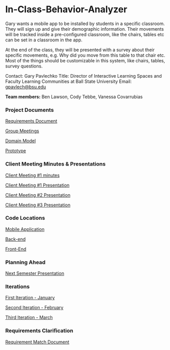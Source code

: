# In-Class-Behavior-Analyzer

Gary wants a mobile app to be installed by students in a specific classroom. They will sign up and give their demographic information. Their movements will be tracked inside a pre-configured classroom, like the chairs, tables etc can be set in a classroom in the app.

At the end of the class, they will be presented with a survey about their specific movements, e.g. Why did you move from this table to that chair etc. Most of the things should be customizable in this system, like chairs, tables, survey questions.

Contact: Gary Pavlechko
Title: Director of Interactive Learning Spaces and Faculty Learning Communities at Ball State University
Email: gpavlech@bsu.edu

**Team members:**
  Ben Lawson, 
  Cody Tebbe,
  Vanessa Covarrubias
  
### Project Documents

[Requirements Document](https://github.com/Tebbee/In-Class-Behavior-Analyzer/blob/master/Requirements.md)  

[Group Meetings](https://github.com/Tebbee/In-Class-Behavior-Analyzer/tree/master/Group%20Meetings)

[Domain Model](https://github.com/Tebbee/In-Class-Behavior-Analyzer/blob/master/Domain_Model.vpp)  

[Prototype](https://github.com/Tebbee/In-Class-Behavior-Analyzer/blob/master/Prototypes.md)

### Client Meeting Minutes & Presentations

[Client Meeting #1 minutes](https://docs.google.com/document/d/19V_oVq57zbx2RUjroK89Ok1RTQhPDSYNuMSrUVdH1W0/edit#heading=h.6wnytnlzzfoq)

[Client Meeting #1 Presentation](https://docs.google.com/presentation/d/1B2FqyzIYeqdcNNwkaQkZFT_6lknN2ua5CaFp0wX5N0A/edit#slide=id.p)

[Client Meeting #2 Presentation](https://docs.google.com/presentation/d/1ySJR-sufJykYTEWSxnJgGJIL1me7MkNcIP5u_dDwWFM/edit#slide=id.p)

[Client Meeting #3 Presentation](https://docs.google.com/presentation/d/1rIsRn-H6A9RQw8NmzCvvg0ZnwityRGLxEiWmOQsPgkI/edit?usp=sharing)

### Code Locations 

[Mobile Application](https://github.com/Tebbee/In-Class-Behavior-Analyzer-MobileApp)  

[Back-end](https://github.com/KarlMarx4701/In-Class-Behavior-Analyzer-Backend/blob/master/README.md)

[Front-End](https://github.com/Tebbee/In-Class-Behavior-Analyzer-FrontEnd)

### Planning Ahead

[Next Semester Presentation](https://docs.google.com/presentation/d/1MXF9iinWuRLQGhOiD3WNVIuwvzepxcHod7gq49SM5xc/edit?usp=sharing)

### Iterations

[First Iteration - January](https://docs.google.com/presentation/d/1UKQNd43psxDmdAuzqE5WOSjcbQvt2jY238m-0k36XcU/edit?ts=5c472ca8#slide=id.p)

[Second Iteration - February](https://docs.google.com/presentation/d/1HsVIKrBMmOTV1xVMt9znGjy2JsDZo25-gR43ie4SRyg/edit#slide=id.p)

[Third Iteration - March](https://docs.google.com/presentation/d/16lnKzHn0RWR1Vjcc_cqbjpVW3d41rfSRfxORurNbI9M/edit?ts=5c9a3a24#slide=id.g54a13989f4_0_42)

### Requirements Clarification 
[Requirement Match Document](https://github.com/Tebbee/In-Class-Behavior-Analyzer/blob/master/Requirement_match_document.md)
